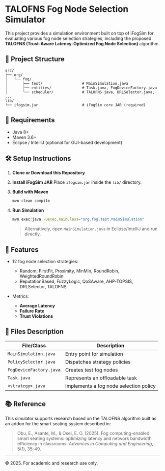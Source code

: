 
# TALOFNS Fog Node Selection Simulator

This project provides a simulation environment built on top of iFogSim for evaluating various fog node selection strategies, including the proposed **TALOFNS (Trust-Aware Latency-Optimized Fog Node Selection)** algorithm.

## 📁 Project Structure

```
src/
├── org/
│   └── fog/
│       ├── test/                  # MainSimulation.java
│       ├── entities/              # Task.java, FogDeviceFactory.java
│       └── scheduler/             # TALOFNS.java, DRLSelector.java, ...
lib/
└── ifogsim.jar                    # iFogSim core JAR (required)
```

## 🧱 Requirements

- Java 8+
- Maven 3.6+
- Eclipse / IntelliJ (optional for GUI-based development)

## 🛠️ Setup Instructions

1. **Clone or Download this Repository**

2. **Install iFogSim JAR**
   Place `ifogsim.jar` inside the `lib/` directory.

3. **Build with Maven**
   ```bash
   mvn clean compile
   ```

4. **Run Simulation**
   ```bash
   mvn exec:java -Dexec.mainClass="org.fog.test.MainSimulation"
   ```

   > Alternatively, open `MainSimulation.java` in Eclipse/IntelliJ and run directly.

## 🚀 Features

- 12 fog node selection strategies:
  - Random, FirstFit, Proximity, MinMin, RoundRobin, WeightedRoundRobin
  - ReputationBased, FuzzyLogic, QoSAware, AHP-TOPSIS, DRLSelector, TALOFNS

- Metrics:
  - **Average Latency**
  - **Failure Rate**
  - **Trust Violations**

## 📄 Files Description

| File/Class                 | Description |
|---------------------------|-------------|
| `MainSimulation.java`     | Entry point for simulation |
| `PolicySelector.java`     | Dispatches strategy policies |
| `FogDeviceFactory.java`   | Creates test fog nodes |
| `Task.java`               | Represents an offloadable task |
| `<strategy>.java`         | Implements a fog node selection policy |

## 📚 Reference

This simulator supports research based on the TALOFNS algorithm built as an addon for the smart seating system described in:

> Obu, E., Asante, M., & Osei, E. O. (2025). Fog computing-enabled smart seating systems: optimizing latency and network bandwidth efficiency in classrooms. *Advances in Computing and Engineering*, 5(1), 35-49.

---

© 2025. For academic and research use only.
